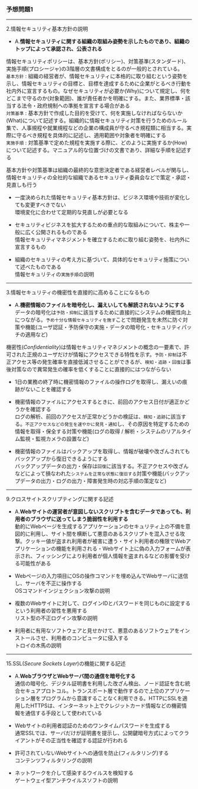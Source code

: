 ### 予想問題1

---
2.情報セキュリティ基本方針の説明

- A.**情報セキュリティに関する組織の取組み姿勢を示したものであり、組織のトップによって承認され、公表される**

情報セキュリティポリシーは、基本方針(ポリシー)、対策基準(スタンダード)、実施手順(プロシージャ)の3階層の文書構成をとるのが一般的とされている。  
`基本方針` : 組織の経営者が、情報セキュリティに本格的に取り組むという姿勢を示し、情報セキュリティの目標と、目標を達成するために企業がとるべき行動を社内外に宣言するもの。なぜセキュリティが必要か(Why)について規定し、何をどこまで守るのか(対象範囲)、誰が責任者かを明確にする。また、業界標準・該当する法令・政府規制への準拠を宣言する場合がある  
`対策基準` : 基本方針で作成した目的を受けて、何を実施しなければならないか(What)について記述する。組織的に情報セキュリティ対策を行うためのルール集で、人事規程や就業規程などの企業の構成員が守るべき規程類に相当する。実際に守るべき規程を具体的に記述し、適用範囲や対象者を明確にする  
`実施手順` : 対策基準で定めた規程を実施する際に、どのように実施するか(How)について記述する。マニュアル的な位置づけの文書であり、詳細な手順を記述する

基本方針や対策基準は組織の最終的な意思決定者である経営者レベルが関与し、情報セキュリティの全社的な組織であるセキュリティ委員会などで策定・承認・見直しも行う

- 一度決められた情報セキュリティ基本方針は、ビジネス環境や技術が変化しても変更すべきでない  
環境変化に合わせて定期的な見直しが必要となる

- セキュリティビジネスを拡大するための重点的な取組みについて、株主や一般に広く公開されるものである  
情報セキュリティマネジメントを確立するために取り組む姿勢を、社内外に宣言するもの

- 組織のセキュリティの考え方に基づいて、具体的なセキュリティ施策について述べたものである  
情報セキュリティの`実施手順`の説明

---
3.情報セキュリティの機密性を直接的に高めることになるもの

- A.**機密情報のファイルを暗号化し、漏えいしても解読されないようにする**  
データの暗号化は`予防・抑制`に該当するために直接的にシステムの機密性向上につながる。`予め十分な情報セキュリティを施す`ことで問題発生を未然に防ぐ対策や機能(ユーザ認証・予防保守の実施・データの暗号化・セキュリティパッチの適用など)

機密性(*Confidentiality*)は情報セキュリティマネジメントの概念の一要素で、許可された正規のユーザだけが情報にアクセスできる特性を示す。`予防・抑制`は不正アクセス等の発生確率を直接低減させることができるが、`検知・追跡`・`回復`は事後対策なので異常発生の確率を低くすることに直接的にはつながらない

- 1日の業務の終了時に機密情報のファイルの操作ログを取得し、漏えいの痕跡がないことを確認する  
- 機密情報のファイルにアクセスするときに、前回のアクセス日付が適正かどうかを確認する  
ログの解析、前回のアクセスが正常かどうかの検証は、`検知・追跡`に該当する。`不正アクセスなどの発生を速やかに発見・通知`し、その原因を特定するための情報を取得・保全する対策や機能(ログの取得 / 解析・システムのリアルタイム監視・監視カメラの設置など)

- 機密情報のファイルはバックアップを取得し、情報が破壊や改ざんされてもバックアップから復旧できるようにする  
バックアップデータの出力・保存は`回復`に該当する。不正アクセスや改ざんなどによって損なわれた`システムを正常な状態に復旧する`対策や機能(バックアップデータの出力・ログの出力・障害発生時の対応手順の策定など)

---
9.クロスサイトスクリプティングに関する記述

- A.**Webサイトの運営者が意図しないスクリプトを含むデータであっても、利用者のブラウザに送ってしまう脆弱性を利用する**  
動的にWebページを生成するアプリケーションのセキュリティ上の不備を意図的に利用し、サイト間を横断して悪意のあるスクリプトを混入させる攻撃。クッキー値が盗まれ利用者が被害に遭う・サイト利用者の権限でWebアプリケーションの機能を利用される・Webサイト上に偽の入力フォームが表示され、フィッシングにより利用者が個人情報を盗まれるなどの影響を受ける可能性がある

- Webページの入力項目にOSの操作コマンドを埋め込んでWebサーバに送信し、サーバを不正に操作する  
OSコマンドインジェクション攻撃の説明

- 複数のWebサイトに対して、ログインIDとパスワードを同じものに設定するという利用者の習性を悪用する  
リスト型の不正ログイン攻撃の説明

- 利用者に有用なソフトウェアと見せかけて、悪意のあるソフトウェアをインストールさせ、利用者のコンピュータに侵入する  
トロイの木馬の説明

---
15.SSL(*Secure Sockets Layer*)の機能に関する記述

- A.**WebブラウザとWebサーバ間の通信を暗号化する**  
通信の暗号化、デジタル証明書を利用した改ざん検出、ノード認証を含む統合セキュアプロトコル。トランスポート層で動作するので上位のアプリケーション層をプログラムから意識することなく利用できる。HTTPにSSLを適用したHTTPSは、インターネット上でクレジットカード情報などの機密情報を通信する手段として使われている

- Webサイトの利用者認証のためのワンタイムパスワードを生成する  
通常SSLでは、サーバだけが証明書を提示し、公開鍵暗号方式によってクライアントがその正当性を確認する認証が行われる

- 許可されていないWebサイトへの通信を防止(フィルタリング)する  
コンテンツフィルタリングの説明

- ネットワークを介して感染するウイルスを検知する  
ゲートウェイ型アンチウイルスソフトの説明

